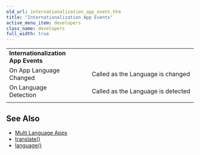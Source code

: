 ```yaml
---
old_url: internationalization_app_event.htm
title: "Internationalization App Events"
active_menu_item: developers
class_name: developers
full_width: true
---
```



<table>
<tr>
<td width="227">
  <strong>Internationalization App Events</strong>

</td>
<td width="44">
</td>
<td width="671">
</td>
</tr>
<tr>
<td width="227">
On App Language Changed

</td>
<td width="44">
</td>
<td width="671">
Called as the Language is changed

</td>
</tr>
<tr>
<td width="227">
On Language Detection

</td>
<td width="44">
</td>
<td width="671">
Called as the Language is detected

</td>
</tr>
<tr>
<td width="227">

</td>
<td width="44">
</td>
<td width="671">
</td>
</tr>
</table>

## See Also

 - [Multi Language Apps](/developers/documentation/product-guide/advanced-features/multi-language-apps/)
 - [translate()](/developers/documentation/scripting-apis/client-api/multi-language-apps/translate)
 - [language()](/developers/documentation/scripting-apis/client-api/multi-language-apps/language)

